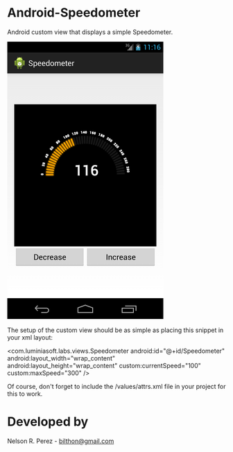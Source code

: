 Android-Speedometer
===================

Android custom view that displays a simple Speedometer.

![Simple speedometer](Speedometer.png "Screenshot of the sample app using a speedometer")

The setup of the custom view should be as simple as placing this snippet in your xml layout:

  <RelativeLayout xmlns:android="http://schemas.android.com/apk/res/android"
	  xmlns:tools="http://schemas.android.com/tools"
	  xmlns:custom="http://schemas.android.com/apk/res/com.luminiasoft.labs.views"
	  android:layout_width="match_parent"
	  android:layout_height="match_parent">
	<com.luminiasoft.labs.views.Speedometer
	      android:id="@+id/Speedometer"
	      android:layout_width="wrap_content"
	      android:layout_height="wrap_content"
	      custom:currentSpeed="100"
	      custom:maxSpeed="300" />
	</RelativeLayout>

Of course, don't forget to include the /values/attrs.xml file in your project for this to work.

Developed by
============
Nelson R. Perez - <bilthon@gmail.com>
